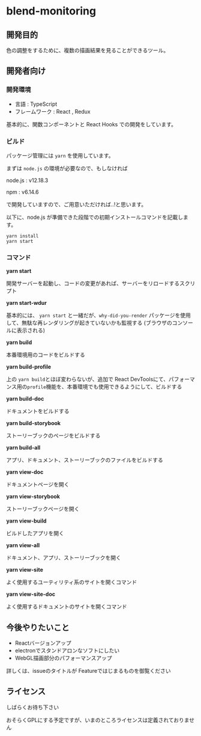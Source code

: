 # blend-monitoring

## 開発目的

色の調整をするために、複数の描画結果を見ることができるツール。

## 開発者向け

### 開発環境

* 言語 : TypeScript
* フレームワーク : React , Redux

基本的に、関数コンポーネントと React Hooks での開発をしています。

### ビルド

パッケージ管理には `yarn` を使用しています。

まずは `node.js` の環境が必要なので、もしなければ

node.js : v12.18.3

npm : v6.14.6

で開発していますので、ご用意いただければ..!と思います。

以下に、node.js が準備できた段階での初期インストールコマンドを記載します。

```
yarn install
yarn start
```

### コマンド

**yarn start**

開発サーバーを起動し、コードの変更があれば、サーバーをリロードするスクリプト

**yarn start-wdur**

基本的には、 `yarn start` と一緒だが、`why-did-you-render` パッケージを使用して、無駄な再レンダリングが起きていないかも監視する (ブラウザのコンソールに表示される)

**yarn build**

本番環境用のコードをビルドする

**yarn build-profile**

上の `yarn build`とほぼ変わらないが、追加で React DevToolsにて、パフォーマンス用の`profile`機能を、本番環境でも使用できるようにして、ビルドする

**yarn build-doc**

ドキュメントをビルドする

**yarn build-storybook**

ストーリーブックのページをビルドする

**yarn build-all**

アプリ、ドキュメント、ストーリーブックのファイルをビルドする

**yarn view-doc**

ドキュメントページを開く

**yarn view-storybook**

ストーリーブックページを開く

**yarn view-build**

ビルドしたアプリを開く

**yarn view-all**

ドキュメント、アプリ、ストーリーブックを開く

**yarn view-site**

よく使用するユーティリティ系のサイトを開くコマンド

**yarn view-site-doc**

よく使用するドキュメントのサイトを開くコマンド

## 今後やりたいこと

* Reactバージョンアップ
* electronでスタンドアロンなソフトにしたい
* WebGL描画部分のパフォーマンスアップ

詳しくは、issueのタイトルが Featureではじまるものを御覧ください

## ライセンス
しばらくお待ち下さい

おそらくGPLにする予定ですが、いまのところライセンスは定義されておりません
